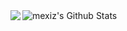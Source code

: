 
<!--
**mexiz/mexiz** is a ✨ _special_ ✨ repository because its `README.md` (this file) appears on your GitHub profile.

Here are some ideas to get you started:

- 🔭 I’m currently working on ...
- 🌱 I’m currently learning ...
- 👯 I’m looking to collaborate on ...
- 🤔 I’m looking for help with ...
- 💬 Ask me about ...
- 📫 How to reach me: ...
- 😄 Pronouns: ...
- ⚡ Fun fact: ...
-->

<img aligin="center" alt="mexiz's Github Stats" src="https://github-readme-stats.vercel.app/api?username=mexiz&theme=dark&show_icons=true" />
<a href="https://github.com/mexiz/mqttclient">
  <img align="left" src="https://github-readme-stats.vercel.app/api/pin/?username=anuraghazra&repo=convoychat" />
</a>
